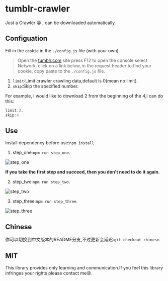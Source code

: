 # tumblr-crawler
Just a Crawler 😁 , can be downloaded automatically.

## Configuation

Fill in the `cookie` in the `./config.js` file (with your own).

> Open the [tumblr.com](www.tumblr.com) site press F12 to open the console select Network, click on a link below, in the request header to find your cookie, copy paste to the `./config.js` file.

1. `limit`:Limit crawler crawling data,default is 0(mean no limit).
2. `skip`:Skip the specified number.

For example, I would like to download 2 from the beginning of the 4,I can do this:

```js
limit:2,
skip:4
```

## Use

Install dependency before use:`npm install`

1. step_one:`npm run step_one`.

![step_one](https://github.com/zhouyuexie/tumblr-crawler/blob/master/picture/git1_Fotor.png)

**If you take the first step and succeed, then you don't need to do it again.**

2. step_two:`npm run step_two`.

![step_two](https://github.com/zhouyuexie/tumblr-crawler/blob/master/picture/git2_Fotor.png)

3. step_three:`npm run step_three`.

![step_three](https://github.com/zhouyuexie/tumblr-crawler/blob/master/picture/git3_Fotor.png)

## Chinese

你可以切换到中文版本的README分支,不过更新会延迟:`git checkout chinese`.

## MIT

This library provides only learning and communication.If you feel this library infringes your rights please contact me😜.
